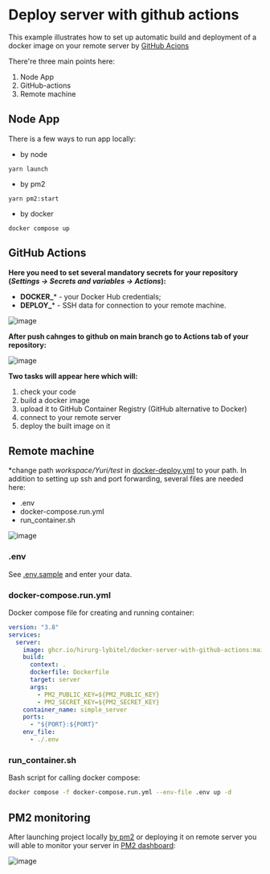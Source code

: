 # Deploy server with github actions

This example illustrates how to set up automatic build and deployment of a docker image on your remote server by [GitHub Acions]([url](https://docs.github.com/en/actions))

There're three main points here:

1.  Node App
2.  GitHub-actions
3.  Remote machine

## Node App

There is a few ways to run app locally:

- by node
```
yarn launch
```
- by pm2
```
yarn pm2:start
```
- by docker
```
docker compose up
```

## GitHub Actions

**Here you need to set several mandatory secrets for your repository (_Settings -> Secrets and variables -> Actions_):**
- **DOCKER_*** - your Docker Hub credentials;
- **DEPLOY_*** - SSH data for connection to your remote machine.

![image](https://github.com/hirurg-lybitel/docker-server-with-github-actions/assets/11502258/8570afe8-0d7e-4c4f-9363-f0d87a3b9bec)


**After push cahnges to github on **main** branch go to Actions tab of your repository:**

![image](https://github.com/hirurg-lybitel/docker-server-with-github-actions/assets/11502258/99166911-6f8d-4340-ac88-62fb88ef0ca7)

**Two tasks will appear here which will:**
1. check your code
2. build a docker image
3. upload it to GitHub Container Registry (GitHub alternative to Docker)
4. connect to your remote server
5. deploy the built image on it


## Remote machine
*change path _workspace/Yuri/test_ in [docker-deploy.yml](https://github.com/hirurg-lybitel/docker-server-with-github-actions/blob/main/.github/workflows/docker-deploy.yml) to your path.
In addition to setting up ssh and port forwarding, several files are needed here:
- .env
- docker-compose.run.yml
- run_container.sh
  
![image](https://github.com/hirurg-lybitel/docker-server-with-github-actions/assets/11502258/4db9191d-e3f0-48fe-a2da-9df41e440016)

### .env

See [.env.sample](https://github.com/hirurg-lybitel/docker-server-with-github-actions/blob/main/.env.sample) and enter your data.

### docker-compose.run.yml

Docker compose file for creating and running container:

```yml 
version: "3.8"
services:
  server:
    image: ghcr.io/hirurg-lybitel/docker-server-with-github-actions:main    
    build:
      context: .
      dockerfile: Dockerfile
      target: server
      args:
        - PM2_PUBLIC_KEY=${PM2_PUBLIC_KEY}
        - PM2_SECRET_KEY=${PM2_SECRET_KEY}
    container_name: simple_server
    ports:
      - "${PORT}:${PORT}"
    env_file:
      - ./.env
```

### run_container.sh

Bash script for calling docker compose:

```bash
docker compose -f docker-compose.run.yml --env-file .env up -d
```

## PM2 monitoring
After launching project locally [by pm2](#node-app) or deploying it on remote server you will able to monitor your server in [PM2 dashboard](https://id.keymetrics.io/api/oauth/register):

![image](https://github.com/hirurg-lybitel/docker-server-with-github-actions/assets/11502258/090356ff-f230-4b3a-920c-cbb3822a9b94)

